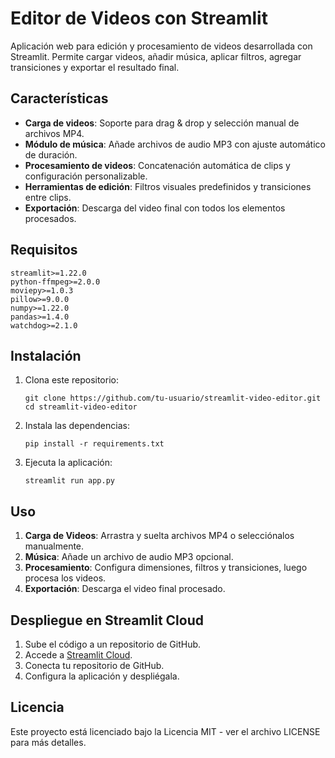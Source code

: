 # Editor de Videos con Streamlit

Aplicación web para edición y procesamiento de videos desarrollada con Streamlit. Permite cargar videos, añadir música, aplicar filtros, agregar transiciones y exportar el resultado final.

## Características

- **Carga de videos**: Soporte para drag & drop y selección manual de archivos MP4.
- **Módulo de música**: Añade archivos de audio MP3 con ajuste automático de duración.
- **Procesamiento de videos**: Concatenación automática de clips y configuración personalizable.
- **Herramientas de edición**: Filtros visuales predefinidos y transiciones entre clips.
- **Exportación**: Descarga del video final con todos los elementos procesados.

## Requisitos

```
streamlit>=1.22.0
python-ffmpeg>=2.0.0
moviepy>=1.0.3
pillow>=9.0.0
numpy>=1.22.0
pandas>=1.4.0
watchdog>=2.1.0
```

## Instalación

1. Clona este repositorio:
   ```
   git clone https://github.com/tu-usuario/streamlit-video-editor.git
   cd streamlit-video-editor
   ```

2. Instala las dependencias:
   ```
   pip install -r requirements.txt
   ```

3. Ejecuta la aplicación:
   ```
   streamlit run app.py
   ```

## Uso

1. **Carga de Videos**: Arrastra y suelta archivos MP4 o selecciónalos manualmente.
2. **Música**: Añade un archivo de audio MP3 opcional.
3. **Procesamiento**: Configura dimensiones, filtros y transiciones, luego procesa los videos.
4. **Exportación**: Descarga el video final procesado.

## Despliegue en Streamlit Cloud

1. Sube el código a un repositorio de GitHub.
2. Accede a [Streamlit Cloud](https://streamlit.io/cloud).
3. Conecta tu repositorio de GitHub.
4. Configura la aplicación y despliégala.

## Licencia

Este proyecto está licenciado bajo la Licencia MIT - ver el archivo LICENSE para más detalles.